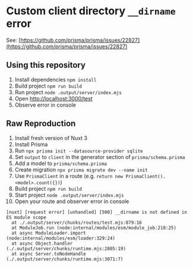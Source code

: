 # Custom client directory `__dirname` error

See: [https://github.com/prisma/prisma/issues/22827](https://github.com/prisma/prisma/issues/22827)

## Using this repository

1. Install dependencies `npm install`
2. Build project `npm run build`
3. Run project `node .output/server/index.mjs`
4. Open [http://localhost:3000/test](http://localhost:3000/test)
5. Observe error in console

## Raw Reproduction

1. Install fresh version of Nuxt 3
2. Install Prisma
3. Run `npx prisma init --datasource-provider sqlite`
4. Set `output` to `client` in the generator section of `prisma/schema.prisma`
5. Add a model to `prisma/schema.prisma`
6. Create migration `npx prisma migrate dev --name init`
7. Use `PrismaClient` in a route (e.g. `return new PrismaClient().<model>.count({})`)
8. Build project `npm run build`
9. Start project `node .output/server/index.mjs`
10. Open your route and observer error in console

```
[nuxt] [request error] [unhandled] [500] __dirname is not defined in ES module scope
  at ./.output/server/chunks/routes/test.mjs:879:16  
  at ModuleJob.run (node:internal/modules/esm/module_job:218:25)  
  at async ModuleLoader.import (node:internal/modules/esm/loader:329:24)  
  at async Object.handler (./.output/server/chunks/runtime.mjs:2805:19)  
  at async Server.toNodeHandle (./.output/server/chunks/runtime.mjs:3071:7)
```
